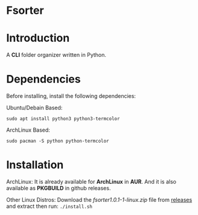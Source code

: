 # Fsorter
# Introduction
A **CLI** folder organizer written in Python.
# Dependencies
Before installing, install the following dependencies:

Ubuntu/Debain Based:

```sudo apt install python3 python3-termcolor```

ArchLinux Based:

```sudo pacman -S python python-termcolor```
# Installation
ArchLinux:
It is already available for **ArchLinux** in **AUR**.
And it is also available as **PKGBUILD** in github releases.

[releases]: https://github.com/abdurehman4/fsorter/releases/tag/v1.0.1-1 'releases'

Other Linux Distros:
Download the *fsorter1.0.1-1-linux.zip* file from [releases] and extract then run:
``./install.sh``
